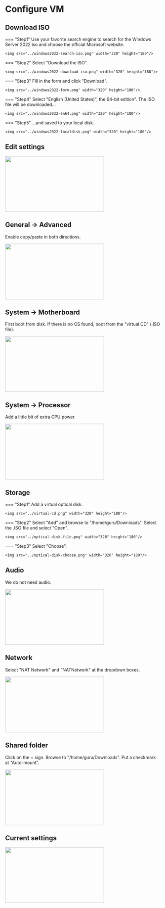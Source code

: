 # Configure VM

## Download ISO
=== "Step1"
    Use your favorite search engine to search for the Windows Server 2022 iso and choose the official Microsoft website.

    <img src="../windows2022-search-iso.png" width="320" height="180"/>

=== "Step2"
    Select "Download the ISO".

    <img src="../windows2022-download-iso.png" width="320" height="180"/>

=== "Step3"
    Fill in the form and click "Download".

    <img src="../windows2022-form.png" width="320" height="180"/>

=== "Step4"
    Select "English (United States)", the 64-bit edition". The ISO file will be downloaded...

    <img src="../windows2022-en64.png" width="320" height="180"/>

=== "Step5"
    ...and saved to your local disk.

    <img src="../windows2022-localdisk.png" width="320" height="180"/>


## Edit settings

<img src="../edit-settings.png" width="320" height="180"/>

## General -> Advanced 
Enable copy/paste in both directions.

<img src="../bidirectional.png" width="320" height="180"/>

## System -> Motherboard
First boot from disk. If there is no OS found, boot from the "virtual CD" (.ISO file).

<img src="../boot-sequence.png" width="320" height="180"/>

## System -> Processor
Add a little bit of extra CPU power.

<img src="../cpu-power.png" width="320" height="180"/>


## Storage

=== "Step1"
    Add a virtual optical disk.

    <img src="../virtual-cd.png" width="320" height="180"/>

=== "Step2"
    Select "Add" and browse to "/home/guru/Downloads". Select the .ISO file and select "Open".

    <img src="../optical-disk-file.png" width="320" height="180"/>

=== "Step3"
    Select "Choose".

    <img src="../optical-disk-choose.png" width="320" height="180"/>

## Audio
We do not need audio.

<img src="../no-audio.png" width="320" height="180"/>

## Network
Select "NAT Network" and "NATNetwork" at the dropdown boxes.

<img src="../nat-network.png" width="320" height="180"/>

## Shared folder
Click on the + sign. Browse to "/home/guru/Downloads". Put a checkmark at "Auto-mount".

<img src="../shared-folder.png" width="320" height="180"/>


## Current settings

<img src="../endresult.png" width="320" height="180"/>